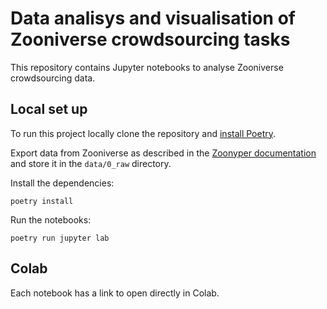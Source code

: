 # Data analisys and visualisation of Zooniverse crowdsourcing tasks

This repository contains Jupyter notebooks to analyse Zooniverse crowdsourcing data.

## Local set up

To run this project locally clone the repository and
[install Poetry](https://python-poetry.org/docs/#installation).

Export data from Zooniverse as described in the
[Zoonyper documentation](https://github.com/kingsdigitallab/zoonyper/blob/v0.1.0/docs/source/getting-started/tutorials/setting-up-your-first-project.rst)
and store it in the `data/0_raw` directory.

Install the dependencies:

    poetry install

Run the notebooks:

    poetry run jupyter lab

## Colab

Each notebook has a link to open directly in Colab.
